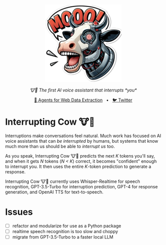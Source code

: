 <p align="center">
  <img src="https://raw.githubusercontent.com/khoomeik/interrupting-cow/main/interrupting_cow.png" height="250" alt="Interrupting Cow" />
</p>
<p align="center">
  <em>🐮📢 The first AI voice assistant that interrupts *you*</em>
</p>
<!-- <p align="center">
    <a href="https://pypi.org/project/llamagym/" target="_blank">
        <img alt="Python" src="https://img.shields.io/badge/python-3670A0?style=for-the-badge&logo=python&logoColor=ffdd54" />
        <img alt="Version" src="https://img.shields.io/pypi/v/llamagym?style=for-the-badge&color=3670A0">
    </a>
</p> -->
<p align="center">
<a href="https://reworkd.ai/">🔗 Agents for Web Data Extraction</a>
<span>&nbsp;&nbsp;•&nbsp;&nbsp;</span>
<a href="https://x.com/khoomeik/">🐦 Twitter</a>

# Interrupting Cow 🐮📢

Interruptions make conversations feel natural. Much work has focused on AI voice assistants that can *be interrupted* by humans, but systems that know much more than us should be able to *interrupt us* too.

As you speak, Interrupting Cow 🐮📢 predicts the next *K* tokens you'll say, and when it gets *N* tokens (*N < K*) correct, it becomes "confident" enough to interrupt you. It then uses the entire *K*-token prediction to generate a response.

Interrupting Cow 🐮📢 currently uses Whisper-Realtime for speech recognition, GPT-3.5-Turbo for interruption prediction, GPT-4 for response generation, and OpenAI TTS for text-to-speech.

# Issues
- [ ] refactor and modularize for use as a Python package
- [ ] realtime speech recognition is too slow and choppy
- [ ] migrate from GPT-3.5-Turbo to a faster local LLM